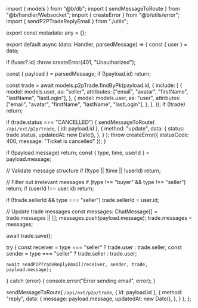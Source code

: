 import { models } from "@b/db";
import { sendMessageToRoute } from "@b/handler/Websocket";
import { createError } from "@b/utils/error";
import { sendP2PTradeReplyEmail } from "./utils";

export const metadata: any = {};

export default async (data: Handler, parsedMessage) => {
  const { user } = data;

  if (!user?.id) throw createError(401, "Unauthorized");

  const { payload } = parsedMessage;
  if (!payload.id) return;

  const trade = await models.p2pTrade.findByPk(payload.id, {
    include: [
      {
        model: models.user,
        as: "seller",
        attributes: ["email", "avatar", "firstName", "lastName", "lastLogin"],
      },
      {
        model: models.user,
        as: "user",
        attributes: ["email", "avatar", "firstName", "lastName", "lastLogin"],
      },
    ],
  });
  if (!trade) return;

  if (trade.status === "CANCELLED") {
    sendMessageToRoute(
      `/api/ext/p2p/trade`,
      { id: payload.id },
      {
        method: "update",
        data: {
          status: trade.status,
          updatedAt: new Date(),
        },
      }
    );
    throw createError({ statusCode: 400, message: "Ticket is cancelled" });
  }

  if (!payload.message) return;
  const { type, time, userId } = payload.message;

  // Validate message structure
  if (!type || !time || !userId) return;

  // Filter out irrelevant messages
  if (type !== "buyer" && type !== "seller") return;
  if (userId !== user.id) return;

  if (!trade.sellerId && type === "seller") trade.sellerId = user.id;

  // Update trade messages
  const messages: ChatMessage[] = trade.messages || [];
  messages.push(payload.message);
  trade.messages = messages;

  await trade.save();

  try {
    const receiver = type === "seller" ? trade.user : trade.seller;
    const sender = type === "seller" ? trade.seller : trade.user;

    await sendP2PTradeReplyEmail(receiver, sender, trade, payload.message);
  } catch (error) {
    console.error("Error sending email", error);
  }

  sendMessageToRoute(
    `/api/ext/p2p/trade`,
    { id: payload.id },
    {
      method: "reply",
      data: {
        message: payload.message,
        updatedAt: new Date(),
      },
    }
  );
};

